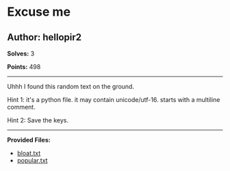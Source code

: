 # Excuse me

## Author: hellopir2

**Solves:** 3

**Points:** 498

---

Uhhh I found this random text on the ground.

Hint 1: it's a python file. it may contain unicode/utf-16. starts with a multiline comment.

Hint 2: Save the keys.

---

**Provided Files:**

- [bloat.txt](./bloat.txt)
- [popular.txt](./popular.txt)
